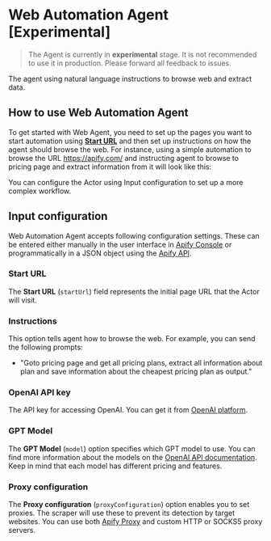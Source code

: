# Web Automation Agent [Experimental]

> The Agent is currently in **experimental** stage. It is not recommended to use it in production. Please forward all feedback to issues.

The agent using natural language instructions to browse web and extract data.

## How to use Web Automation Agent

To get started with Web Agent, you need to set up the pages you want to start automation using [**Start URL**](#start-url) and then set up instructions on how the agent should browse the web.
For instance, using a simple automation to browse the URL https://apify.com/ and instructing agent to browse to pricing page and extract information from it will look like this:


You can configure the Actor using Input configuration to set up a more complex workflow.

## Input configuration

Web Automation Agent accepts following configuration settings.
These can be entered either manually in the user interface in [Apify Console](https://console.apify.com)
or programmatically in a JSON object using the [Apify API](https://apify.com/docs/api/v2#/reference/actors/run-collection/run-actor).

### Start URL

The **Start URL** (`startUrl`) field represents the initial page URL that the Actor will visit.

### Instructions

This option tells agent how to browse the web. For example, you can send the following prompts:

- "Goto pricing page and get all pricing plans, extract all information about plan and save information about the cheapest pricing plan as output."

### OpenAI API key

The API key for accessing OpenAI. You can get it from <a href='https://platform.openai.com/account/api-keys' target='_blank' rel='noopener'>OpenAI platform</a>.

### GPT Model

The **GPT Model** (`model`) option specifies which GPT model to use.
You can find more information about the models on the [OpenAI API documentation](https://platform.openai.com/docs/models/overview).
Keep in mind that each model has different pricing and features.

### Proxy configuration

The **Proxy configuration** (`proxyConfiguration`) option enables you to set proxies.
The scraper will use these to prevent its detection by target websites.
You can use both [Apify Proxy](https://apify.com/proxy) and custom HTTP or SOCKS5 proxy servers.

